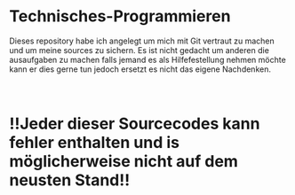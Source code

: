 # Technisches-Programmieren
Dieses repository habe ich angelegt um mich mit Git vertraut zu machen und um meine sources zu sichern. Es ist nicht gedacht um anderen die ausaufgaben zu machen falls jemand es als Hilfefestellung nehmen möchte kann er dies gerne tun jedoch ersetzt es nicht das eigene Nachdenken.
# <br />**!!Jeder dieser Sourcecodes kann fehler enthalten und is möglicherweise nicht auf dem neusten Stand!!**<br />
